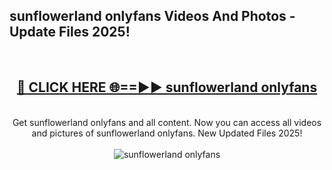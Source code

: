 <h2>sunflowerland onlyfans Videos And Photos - Update Files 2025!</h2>
<br>
<div align="center">
<h2><a href="https://linkcuts.com/hfmhzwbr" rel="nofollow">🔴 CLICK HERE 🌐==►► sunflowerland onlyfans</a></h2>
<br>
Get sunflowerland onlyfans and all content. Now you can access all videos and pictures of sunflowerland onlyfans. New Updated Files 2025!
<br>
<br>
<a href="https://linkcuts.com/hfmhzwbr" rel="nofollow" data-target="animated-image.originalLink"><img src="https://i.ibb.co.com/WyWwxjT/player-gif2.gif" alt="sunflowerland onlyfans" style="max-width: 100%; display: inline-block;" data-target="animated-image.originalImage"></a>
</div>
<br>